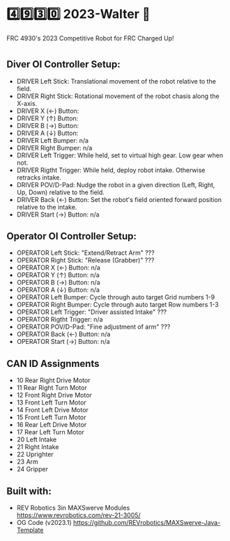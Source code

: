 # :four::nine::three::zero: 2023-Walter :robot:

FRC 4930's 2023 Competitive Robot for FRC Charged Up!

# 

## Diver OI Controller Setup:
* DRIVER Left Stick: Translational movement of the robot relative to the field.
* DRIVER Right Stick: Rotational movement of the robot chasis along the X-axis.
* DRIVER X (←) Button:
* DRIVER Y (↑) Button:
* DRIVER B (→) Button:
* DRIVER A (↓) Button:
* DRIVER Left Bumper: n/a
* DRIVER Right Bumper: n/a
* DRIVER Left Trigger: While held, set to virtual high gear. Low gear when not.
* DRIVER Rigtht Trigger: While held, deploy robot intake. Otherwise retracks intake.
* DRIVER POV/D-Pad: Nudge the robot in a given direction (Left, Right, Up, Down) relative to the field.
* DRIVER Back (←) Button: Set the robot's field oriented forward position relative to the intake.
* DRIVER Start (→) Button: n/a

## Operator OI Controller Setup:
* OPERATOR Left Stick: "Extend/Retract Arm" ???
* OPERATOR Right Stick: "Release (Grabber)" ???
* OPERATOR X (←) Button: n/a
* OPERATOR Y (↑) Button: n/a
* OPERATOR B (→) Button: n/a
* OPERATOR A (↓) Button: n/a
* OPERATOR Left Bumper: Cycle through auto target Grid numbers 1-9
* OPERATOR Right Bumper: Cycle through auto target Row numbers 1-3
* OPERATOR Left Trigger: "Driver assisted Intake" ???
* OPERATOR Rigtht Trigger: n/a
* OPERATOR POV/D-Pad: "Fine adjustment of arm" ???
* OPERATOR Back (←) Button: n/a
* OPERATOR Start (→) Button: n/a

## CAN ID Assignments
* 10 Rear Right Drive Motor
* 11 Rear Right Turn Motor
* 12 Front Right Drive Motor
* 13 Front Left Turn Motor
* 14 Front Left Drive Motor
* 15 Front Left Turn Motor
* 16 Rear Left Drive Motor
* 17 Rear Left Turn Motor
* 20 Left Intake
* 21 Right Intake
* 22 Uprighter
* 23 Arm
* 24 Gripper

## Built with:
* REV Robotics 3in MAXSwerve Modules https://www.revrobotics.com/rev-21-3005/
* OG Code (v2023.1) https://github.com/REVrobotics/MAXSwerve-Java-Template
